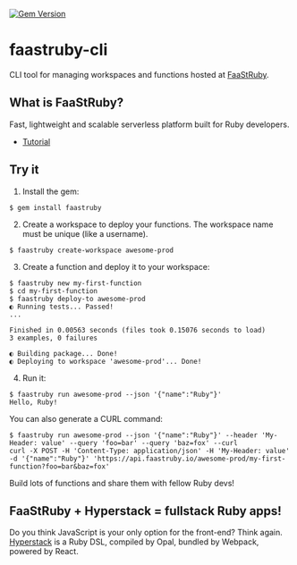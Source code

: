 [![Gem Version](https://badge.fury.io/rb/faastruby.svg)](https://badge.fury.io/rb/faastruby)

# faastruby-cli

CLI tool for managing workspaces and functions hosted at [FaaStRuby](https://faastruby.io).

## What is FaaStRuby?
Fast, lightweight and scalable serverless platform built for Ruby developers.

* [Tutorial](https://faastruby.io/tutorial.html)

## Try it

1. Install the gem:

```
$ gem install faastruby
```

2. Create a workspace to deploy your functions. The workspace name must be unique (like a username).

```
$ faastruby create-workspace awesome-prod
```

3. Create a function and deploy it to your workspace:

```
$ faastruby new my-first-function
$ cd my-first-function
$ faastruby deploy-to awesome-prod
◐ Running tests... Passed!
...

Finished in 0.00563 seconds (files took 0.15076 seconds to load)
3 examples, 0 failures

◐ Building package... Done!
◐ Deploying to workspace 'awesome-prod'... Done!
```

4. Run it:

```
$ faastruby run awesome-prod --json '{"name":"Ruby"}'
Hello, Ruby!
```

You can also generate a CURL command:

```
$ faastruby run awesome-prod --json '{"name":"Ruby"}' --header 'My-Header: value' --query 'foo=bar' --query 'baz=fox' --curl
curl -X POST -H 'Content-Type: application/json' -H 'My-Header: value' -d '{"name":"Ruby"}' 'https://api.faastruby.io/awesome-prod/my-first-function?foo=bar&baz=fox'
```

Build lots of functions and share them with fellow Ruby devs!

## FaaStRuby + Hyperstack = fullstack Ruby apps!

Do you think JavaScript is your only option for the front-end? Think again. [Hyperstack](https://hyperstack.org) is a Ruby DSL, compiled by Opal, bundled by Webpack, powered by React.